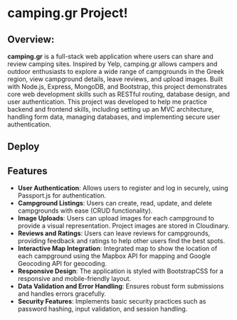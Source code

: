 # camping.gr Project!

## Overview:

**camping.gr** is a full-stack web application where users can share and review camping sites. Inspired by Yelp, camping.gr allows campers and outdoor enthusiasts to explore a wide range of campgrounds in the Greek region, view campground details, leave reviews, and upload images. Built with Node.js, Express, MongoDB, and Bootstrap, this project demonstrates core web development skills such as RESTful routing, database design, and user authentication.
This project was developed to help me practice backend and frontend skills, including setting up an MVC architecture, handling form data, managing databases, and implementing secure user authentication.

## Deploy

## Features

- **User Authentication**: Allows users to register and log in securely, using Passport.js for authentication.
- **Campground Listings**: Users can create, read, update, and delete campgrounds with ease (CRUD functionality).
- **Image Uploads**: Users can upload images for each campground to provide a visual representation. Project images are stored in Cloudinary.
- **Reviews and Ratings**: Users can leave reviews for campgrounds, providing feedback and ratings to help other users find the best spots.
- **Interactive Map Integration**: Integrated map to show the location of each campground using the Mapbox API for mapping and Google Geocoding API for geocoding.
- **Responsive Design**: The application is styled with BootstrapCSS for a responsive and mobile-friendly layout.
- **Data Validation and Error Handling**: Ensures robust form submissions and handles errors gracefully.
- **Security Features**: Implements basic security practices such as password hashing, input validation, and session handling.
